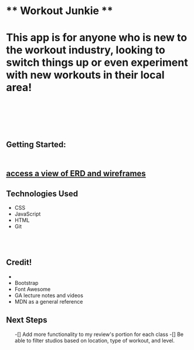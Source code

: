 <h1> ** Workout Junkie ** <h1>
  <p> This app is for anyone who is new to the workout industry, looking to switch things up or even experiment with new workouts in their local area! </p>
  <div></div>
<br></br>
  <h2>Getting Started:<h2>
  <br>
  <a href="https://trello.com/b/tdZ3MiQm/workout-junkie">
  access a view of ERD and wireframes
  </a>

<div></div>
<h2>Technologies Used</h2>
<ul>
  <li>CSS</li>
  <li>JavaScript</li>
  <li>HTML</li>
  <li>Git</li>
</ul>
<br></br>
<h2>Credit!</h2>
<ul>
  <li></li>
  <li>Bootstrap</li>
  <li>Font Awesome</li>
  <li>GA lecture notes and videos</li>
  <li>MDN as a general reference</li>
</ul>
<div></div>
<h2>Next Steps</h2>
<ul>
  -[] Add more functionality to my review's portion for each class
  -[] Be able to filter studios based on location, type of workout, and level.
</ul>


